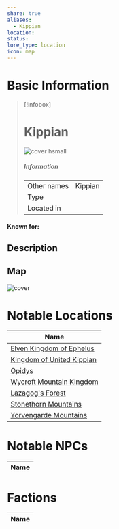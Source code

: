 ```yaml
---
share: true
aliases:
  - Kippian
location: 
status: 
lore_type: location
icon: map
---
```

# Basic Information
> [!infobox]
> # Kippian
> ![cover hsmall](insertimage.png)
> ##### Information
> |   |  |
> | ---- | ---- |
> | Other names | Kippian|
> | Type | 
> | Located in | |
#### Known for:
## Description
## Map
![cover](../../zzz_attachments/The%20Continent%20of%20Kippian%20map.jpg)
# Notable Locations
| Name                                                                           |
| ------------------------------------------------------------------------------ |
| [Elven Kingdom of Ephelus](../Kingdoms/Elven%20Kingdom%20of%20Ephelus.md)   |
| [Kingdom of United Kippian](../Kingdoms/Kingdom%20of%20United%20Kippian.md) |
| [Opidys](../Kingdoms/Opidys.md)                                       |
| [Wycroft Mountain Kingdom](../Kingdoms/Wycroft%20Mountain%20Kingdom.md)   |
| [Lazagog's Forest](../Areas/Lazagog's%20Forest.md)                      |
| [Stonethorn Mountains](../Areas/Stonethorn%20Mountains.md)              |
| [Yorvengarde Mountains](../Areas/Yorvengarde%20Mountains.md)            |

# Notable NPCs
| Name |
| ---- |

# Factions
| Name |
| ---- |
